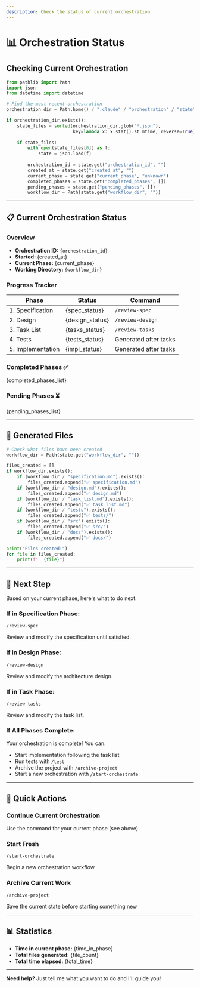 ```yaml
---
description: Check the status of current orchestration
---
```


# 📊 Orchestration Status

## Checking Current Orchestration

```python
from pathlib import Path
import json
from datetime import datetime

# Find the most recent orchestration
orchestration_dir = Path.home() / ".claude" / "orchestration" / "state"

if orchestration_dir.exists():
    state_files = sorted(orchestration_dir.glob("*.json"), 
                         key=lambda x: x.stat().st_mtime, reverse=True)
    
    if state_files:
        with open(state_files[0]) as f:
            state = json.load(f)
            
        orchestration_id = state.get("orchestration_id", "")
        created_at = state.get("created_at", "")
        current_phase = state.get("current_phase", "unknown")
        completed_phases = state.get("completed_phases", [])
        pending_phases = state.get("pending_phases", [])
        workflow_dir = Path(state.get("workflow_dir", ""))
```

---

## 📋 Current Orchestration Status

### Overview
- **Orchestration ID:** `{orchestration_id}`
- **Started:** {created_at}
- **Current Phase:** {current_phase}
- **Working Directory:** `{workflow_dir}`

### Progress Tracker

| Phase | Status | Command |
|-------|---------|---------|
| 1. Specification | {spec_status} | `/review-spec` |
| 2. Design | {design_status} | `/review-design` |
| 3. Task List | {tasks_status} | `/review-tasks` |
| 4. Tests | {tests_status} | Generated after tasks |
| 5. Implementation | {impl_status} | Generated after tasks |

### Completed Phases ✅
{completed_phases_list}

### Pending Phases ⏳
{pending_phases_list}

---

## 📁 Generated Files

```python
# Check what files have been created
workflow_dir = Path(state.get("workflow_dir", ""))

files_created = []
if workflow_dir.exists():
    if (workflow_dir / "specification.md").exists():
        files_created.append("✅ specification.md")
    if (workflow_dir / "design.md").exists():
        files_created.append("✅ design.md")
    if (workflow_dir / "task_list.md").exists():
        files_created.append("✅ task_list.md")
    if (workflow_dir / "tests").exists():
        files_created.append("✅ tests/")
    if (workflow_dir / "src").exists():
        files_created.append("✅ src/")
    if (workflow_dir / "docs").exists():
        files_created.append("✅ docs/")

print("Files created:")
for file in files_created:
    print(f"  {file}")
```

---

## 🎯 Next Step

Based on your current phase, here's what to do next:

### If in Specification Phase:
```
/review-spec
```
Review and modify the specification until satisfied.

### If in Design Phase:
```
/review-design
```
Review and modify the architecture design.

### If in Task Phase:
```
/review-tasks
```
Review and modify the task list.

### If All Phases Complete:
Your orchestration is complete! You can:
- Start implementation following the task list
- Run tests with `/test`
- Archive the project with `/archive-project`
- Start a new orchestration with `/start-orchestrate`

---

## 🔄 Quick Actions

### Continue Current Orchestration
Use the command for your current phase (see above)

### Start Fresh
```
/start-orchestrate
```
Begin a new orchestration workflow

### Archive Current Work
```
/archive-project
```
Save the current state before starting something new

---

## 📊 Statistics

- **Time in current phase:** {time_in_phase}
- **Total files generated:** {file_count}
- **Total time elapsed:** {total_time}

---

**Need help?** Just tell me what you want to do and I'll guide you!
